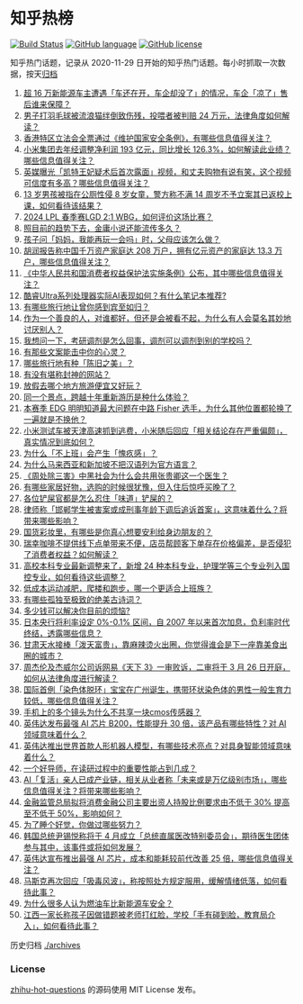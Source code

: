 # 知乎热榜
[![Build Status](https://github.com/ToWeLong/zhihu-hot-questions/workflows/CI/badge.svg)](https://github.com/ToWeLong/zhihu-hot-questions/actions)
[![GitHub language](https://img.shields.io/badge/language-golang-orange.svg)](https://golang.org/)
[![GitHub license](https://img.shields.io/github/license/ToWeLong/zhihu-hot-questions)](https://github.com/ToWeLong/zhihu-hot-questions/blob/main/LICENSE)

知乎热门话题，记录从 2020-11-29 日开始的知乎热门话题。每小时抓取一次数据，按天[归档](./archives)

<!-- BEGIN -->

1. [超 16 万新能源车主遭遇「车还在开，车企却没了」的情况，车企「凉了」售后谁来保障？](https://www.zhihu.com/question/648684014)
1. [男子打羽毛球被流浪猫绊倒致伤残，投喂者被判赔 24 万元，法律角度如何解读？](https://www.zhihu.com/question/649212586)
1. [香港特区立法会全票通过《维护国家安全条例》，有哪些信息值得关注？](https://www.zhihu.com/question/649241943)
1. [小米集团去年经调整净利润 193 亿元，同比增长 126.3%，如何解读此业绩？哪些信息值得关注？](https://www.zhihu.com/question/649231196)
1. [英媒曝光「凯特王妃疑术后首次露面」视频，和丈夫购物有说有笑，这个视频可信度有多高？哪些信息值得关注？](https://www.zhihu.com/question/649166076)
1. [13 岁男孩被指在公厕性侵 8 岁女童，警方称不满 14 周岁不予立案其已返校上课，如何看待该结果？](https://www.zhihu.com/question/649215552)
1. [2024 LPL 春季赛LGD 2:1 WBG，如何评价这场比赛？](https://www.zhihu.com/question/649216139)
1. [照目前的趋势下去，金庸小说还能流传多久？](https://www.zhihu.com/question/61216814)
1. [孩子问「妈妈，我能再玩一会吗」时，父母应该怎么做？](https://www.zhihu.com/question/647147485)
1. [胡润报告称中国千万资产家庭达 208 万户，拥有亿元资产的家庭达 13.3 万户，哪些信息值得关注？](https://www.zhihu.com/question/649232756)
1. [《中华人民共和国消费者权益保护法实施条例》公布，其中哪些信息值得关注？](https://www.zhihu.com/question/649243807)
1. [酷睿Ultra系列处理器实际AI表现如何？有什么笔记本推荐?](https://www.zhihu.com/question/646090861)
1. [有哪些旅行地让曾你感到宾至如归？](https://www.zhihu.com/question/648235795)
1. [作为一个善良的人，对谁都好，但还是会被看不起，为什么有人会莫名其妙地讨厌别人？](https://www.zhihu.com/question/648819083)
1. [我想问一下，考研调剂是怎么回事，调剂可以调剂到别的学校吗？](https://www.zhihu.com/question/292107502)
1. [有那些文案能击中你的心灵？](https://www.zhihu.com/question/648932939)
1. [哪些旅行地有种「陈旧之美」？](https://www.zhihu.com/question/647003544)
1. [有没有堪称封神的网站？](https://www.zhihu.com/question/535443698)
1. [放假去哪个地方旅游便宜又好玩？](https://www.zhihu.com/question/645791567)
1. [同一个景点，跨越十年重新游历是种什么体验？](https://www.zhihu.com/question/647003945)
1. [本赛季 EDG 明明知道最大问题在中路 Fisher 选手，为什么其他位置都轮换了一遍就是不换他？](https://www.zhihu.com/question/648427919)
1. [小米测试车被天津高速抓到逃费，小米随后回应「相关结论存在严重偏颇」，真实情况到底如何？](https://www.zhihu.com/question/649186343)
1. [为什么「不上班」会产生「愧疚感」？](https://www.zhihu.com/question/648007694)
1. [为什么马来西亚和新加坡不把汉语列为官方语言？](https://www.zhihu.com/question/631385237)
1. [《周处除三害》中黑社会为什么会共用张贵卿这一个医生？](https://www.zhihu.com/question/646970268)
1. [有哪些家居好物，选购的时候很犹豫，但入住后惊呼买晚了？](https://www.zhihu.com/question/646518732)
1. [各位铲屎官都是怎么忍住「味道」铲屎的？](https://www.zhihu.com/question/646560211)
1. [律师称「邯郸学生被害案或成刑事年龄下调后追诉首案」，这意味着什么？将带来哪些影响？](https://www.zhihu.com/question/649198573)
1. [国货彩妆里，有哪些是你真心想要安利给身边朋友的？](https://www.zhihu.com/question/645051157)
1. [瑞幸咖啡不提供线下点单带来不便，店员帮顾客下单存在价格偏差，是否侵犯了消费者权益？如何解读？](https://www.zhihu.com/question/649200755)
1. [高校本科专业最新调整来了，新增 24 种本科专业，护理学等三个专业列入国控专业，如何看待这些调整？](https://www.zhihu.com/question/649171916)
1. [低成本运动减肥，爬楼和跑步，哪一个更适合上班族？](https://www.zhihu.com/question/647590516)
1. [有哪些孤独至极致的绝美古诗词？](https://www.zhihu.com/question/647927123)
1. [多少钱可以解决你目前的烦恼?](https://www.zhihu.com/question/648969129)
1. [日本央行将利率设定 0%-0.1% 区间，自 2007 年以来首次加息，负利率时代终结，透露哪些信息？](https://www.zhihu.com/question/649178755)
1. [甘肃天水接棒「泼天富贵」，靠麻辣烫火出圈，你觉得谁会是下一座靠美食出圈的城市？](https://www.zhihu.com/question/649221052)
1. [周杰伦及杰威尔公司诉网易《天下 3》一审败诉，二审将于 3 月 26 日开庭，如何从法律角度进行解读？](https://www.zhihu.com/question/649227196)
1. [国际首例「染色体脱环」宝宝在广州诞生，携带环状染色体的男性一般生育力较低，哪些信息值得关注？](https://www.zhihu.com/question/649221091)
1. [手机上的多个镜头为什么不共享一块cmos传感器？](https://www.zhihu.com/question/647145265)
1. [英伟达发布最强 AI 芯片 B200，性能提升 30 倍，该产品有哪些特性？对 AI 领域意味着什么？](https://www.zhihu.com/question/649154379)
1. [英伟达推出世界首款人形机器人模型，有哪些技术亮点？对具身智能领域意味着什么？](https://www.zhihu.com/question/649152627)
1. [一个好导师，在读研过程中的重要性能占到几成？](https://www.zhihu.com/question/648224338)
1. [AI「复活」亲人已成产业链，相关从业者称「未来或是万亿级别市场」，哪些信息值得关注？将带来哪些影响？](https://www.zhihu.com/question/649174732)
1. [金融监管总局拟将消费金融公司主要出资人持股比例要求由不低于 30% 提高至不低于 50%，影响如何？](https://www.zhihu.com/question/649166588)
1. [为了睡个好觉，你做过哪些努力？](https://www.zhihu.com/question/649118208)
1. [韩国总统尹锡悦称将于 4 月成立「总统直属医改特别委员会」，期待医生团体参与其中，该事件或将如何发展？](https://www.zhihu.com/question/649177098)
1. [英伟达宣布推出最强 AI 芯片，成本和能耗较前代改善 25 倍，哪些信息值得关注？](https://www.zhihu.com/question/649166593)
1. [马斯克再次回应「吸毒风波」，称按照处方规定服用，缓解情绪低落，如何看待此事？](https://www.zhihu.com/question/649169415)
1. [为什么很多人认为燃油车比新能源车安全？](https://www.zhihu.com/question/605477739)
1. [江西一家长称孩子因做错题被老师打红脸，学校「手有碰到脸，教育局介入」，如何看待此事？](https://www.zhihu.com/question/649066175)

<!-- END -->

历史归档 [./archives](./archives)


### License
[zhihu-hot-questions](https://github.com/towelong/zhihu-hot-questions) 的源码使用 MIT License 发布。